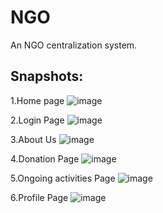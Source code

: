 # NGO
An NGO centralization system.
## Snapshots:
1.Home page
![image](https://github.com/user-attachments/assets/5d40e345-cd90-4512-a5e7-d87acadf7713)

2.Login Page
![image](https://github.com/user-attachments/assets/1428f81f-627b-4ce8-b55d-4081b98d9b3a)

3.About Us
![image](https://github.com/user-attachments/assets/42e2d364-c790-45b3-801e-5b9842be0792)

4.Donation Page
![image](https://github.com/user-attachments/assets/9a20a229-1530-4141-b790-7d76c8ae9c8a)

5.Ongoing activities Page
![image](https://github.com/user-attachments/assets/16be3da5-77cb-420d-9cdf-2104450e31a7)

6.Profile Page
![image](https://github.com/user-attachments/assets/b07da887-8c82-4c58-a795-b41baecd39ad)
